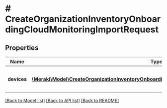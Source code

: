 # # CreateOrganizationInventoryOnboardingCloudMonitoringImportRequest

## Properties

Name | Type | Description | Notes
------------ | ------------- | ------------- | -------------
**devices** | [**\Meraki\Model\CreateOrganizationInventoryOnboardingCloudMonitoringImportRequestDevicesInner[]**](CreateOrganizationInventoryOnboardingCloudMonitoringImportRequestDevicesInner.md) | A set of device imports to commit |

[[Back to Model list]](../../README.md#models) [[Back to API list]](../../README.md#endpoints) [[Back to README]](../../README.md)
